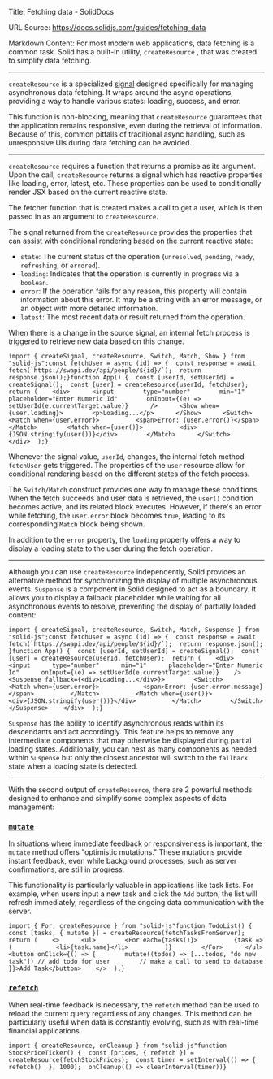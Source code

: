 Title: Fetching data - SolidDocs

URL Source: https://docs.solidjs.com/guides/fetching-data

Markdown Content:
For most modern web applications, data fetching is a common task. Solid has a built-in utility, `createResource` , that was created to simplify data fetching.

* * *

`createResource` is a specialized [signal](https://docs.solidjs.com/concepts/signals) designed specifically for managing asynchronous data fetching. It wraps around the async operations, providing a way to handle various states: loading, success, and error.

This function is non-blocking, meaning that `createResource` guarantees that the application remains responsive, even during the retrieval of information. Because of this, common pitfalls of traditional async handling, such as unresponsive UIs during data fetching can be avoided.

* * *

`createResource` requires a function that returns a promise as its argument. Upon the call, `createResource` returns a signal which has reactive properties like loading, error, latest, etc. These properties can be used to conditionally render JSX based on the current reactive state.

The fetcher function that is created makes a call to get a user, which is then passed in as an argument to `createResource`.

The signal returned from the `createResource` provides the properties that can assist with conditional rendering based on the current reactive state:

*   `state`: The current status of the operation (`unresolved`, `pending`, `ready`, `refreshing`, or `errored`).
*   `loading`: Indicates that the operation is currently in progress via a `boolean`.
*   `error`: If the operation fails for any reason, this property will contain information about this error. It may be a string with an error message, or an object with more detailed information.
*   `latest`: The most recent data or result returned from the operation.

When there is a change in the source signal, an internal fetch process is triggered to retrieve new data based on this change.

```
import { createSignal, createResource, Switch, Match, Show } from "solid-js";const fetchUser = async (id) => {  const response = await fetch(`https://swapi.dev/api/people/${id}/`);  return response.json();}function App() {  const [userId, setUserId] = createSignal();  const [user] = createResource(userId, fetchUser);  return (    <div>      <input        type="number"        min="1"        placeholder="Enter Numeric Id"        onInput={(e) => setUserId(e.currentTarget.value)}      />      <Show when={user.loading}>        <p>Loading...</p>      </Show>      <Switch>        <Match when={user.error}>          <span>Error: {user.error()}</span>        </Match>        <Match when={user()}>          <div>{JSON.stringify(user())}</div>        </Match>      </Switch>    </div>  );}
```

Whenever the signal value, `userId`, changes, the internal fetch method `fetchUser` gets triggered. The properties of the `user` resource allow for conditional rendering based on the different states of the fetch process.

The `Switch/Match` construct provides one way to manage these conditions. When the fetch succeeds and user data is retrieved, the `user()` condition becomes active, and its related block executes. However, if there's an error while fetching, the `user.error` block becomes `true`, leading to its corresponding `Match` block being shown.

In addition to the `error` property, the `loading` property offers a way to display a loading state to the user during the fetch operation.

* * *

Although you can use `createResource` independently, Solid provides an alternative method for synchronizing the display of multiple asynchronous events. `Suspense` is a component in Solid designed to act as a boundary. It allows you to display a fallback placeholder while waiting for all asynchronous events to resolve, preventing the display of partially loaded content:

```
import { createSignal, createResource, Switch, Match, Suspense } from "solid-js";const fetchUser = async (id) => {  const response = await fetch(`https://swapi.dev/api/people/${id}/`);  return response.json(); }function App() {  const [userId, setUserId] = createSignal();  const [user] = createResource(userId, fetchUser);  return (    <div>    <input      type="number"      min="1"      placeholder="Enter Numeric Id"      onInput={(e) => setUserId(e.currentTarget.value)}    />      <Suspense fallback={<div>Loading...</div>}>        <Switch>          <Match when={user.error}>            <span>Error: {user.error.message}</span>          </Match>          <Match when={user()}>            <div>{JSON.stringify(user())}</div>          </Match>        </Switch>      </Suspense>    </div>  );}
```

`Suspense` has the ability to identify asynchronous reads within its descendants and act accordingly. This feature helps to remove any intermediate components that may otherwise be displayed during partial loading states. Additionally, you can nest as many components as needed within `Suspense` but only the closest ancestor will switch to the `fallback` state when a loading state is detected.

* * *

With the second output of `createResource`, there are 2 powerful methods designed to enhance and simplify some complex aspects of data management:

### [`mutate`](https://docs.solidjs.com/guides/fetching-data#mutate)

In situations where immediate feedback or responsiveness is important, the `mutate` method offers "optimistic mutations." These mutations provide instant feedback, even while background processes, such as server confirmations, are still in progress.

This functionality is particularly valuable in applications like task lists. For example, when users input a new task and click the `Add` button, the list will refresh immediately, regardless of the ongoing data communication with the server.

```
import { For, createResource } from "solid-js"function TodoList() {  const [tasks, { mutate }] = createResource(fetchTasksFromServer);  return (    <>      <ul>        <For each={tasks()}>          {task => (            <li>{task.name}</li>          )}        </For>      </ul>      <button onClick={() => {        mutate((todos) => [...todos, "do new task"]) // add todo for user        // make a call to send to database      }}>Add Task</button>    </>  );}
```

### [`refetch`](https://docs.solidjs.com/guides/fetching-data#refetch)

When real-time feedback is necessary, the `refetch` method can be used to reload the current query regardless of any changes. This method can be particularly useful when data is constantly evolving, such as with real-time financial applications.

```
import { createResource, onCleanup } from "solid-js"function StockPriceTicker() {  const [prices, { refetch }] = createResource(fetchStockPrices);  const timer = setInterval(() => {    refetch()  }, 1000);  onCleanup(() => clearInterval(timer))}
```
